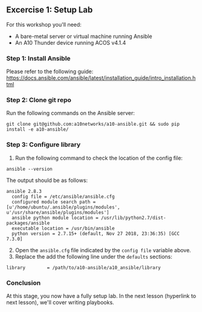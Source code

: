 ## Excercise 1: Setup Lab
For this workshop you'll need:
- A bare-metal server or virtual machine running Ansible
- An A10 Thunder device running ACOS v4.1.4

### Step 1: Install Ansible
Please refer to the following guide: https://docs.ansible.com/ansible/latest/installation_guide/intro_installation.html

### Step 2: Clone git repo
Run the following commands on the Ansible server:
```
git clone git@github.com:a10networks/a10-ansible.git && sudo pip install -e a10-ansible/
```

### Step 3: Configure library
1. Run the following command to check the location of the config file:
```
ansible --version
```
The output should be as follows:
```
ansible 2.8.3
  config file = /etc/ansible/ansible.cfg
  configured module search path = [u'/home/ubuntu/.ansible/plugins/modules', u'/usr/share/ansible/plugins/modules']
  ansible python module location = /usr/lib/python2.7/dist-packages/ansible
  executable location = /usr/bin/ansible
  python version = 2.7.15+ (default, Nov 27 2018, 23:36:35) [GCC 7.3.0]
```

2. Open the `ansible.cfg` file indicated by the `config file` variable above.
3. Replace the add the following line under the `defaults` sections:
```
library        = /path/to/a10-ansible/a10_ansible/library
```

### Conclusion
At this stage, you now have a fully setup lab. In the next lesson (hyperlink to next lesson), we'll cover writing playbooks.
